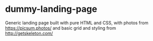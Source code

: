 # dummy-landing-page
Generic landing page built with pure HTML and CSS, with photos from https://picsum.photos/ and basic grid and styling from http://getskeleton.com/
